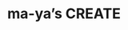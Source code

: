 ---
href: 'https://myscreate.com/'
title: 'ma-ya’s CREATE'
image:
  src: '/works/myscreate.jpg'
tag: ['Awwwards / Nominee']
---